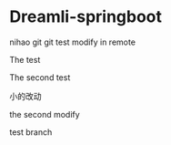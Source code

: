 # Dreamli-springboot
nihao git
git test
modify in remote

The  test 

The  second  test

小的改动

the second modify

test branch

